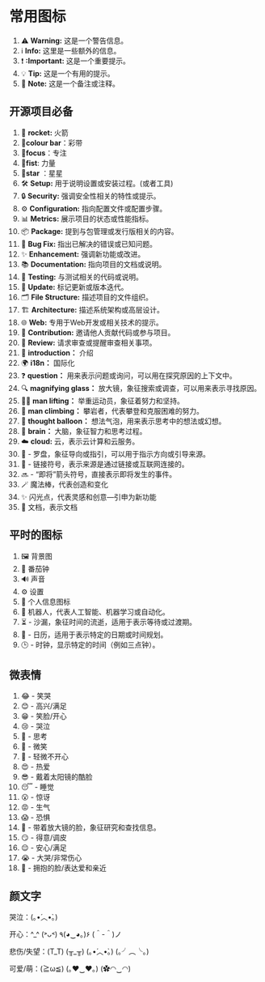 # 常用图标

1. ⚠️ **Warning:** 这是一个警告信息。
2. ℹ️ **Info:** 这里是一些额外的信息。
3. ❗ **:Important:** 这是一个重要提示。
4. 💡 **Tip:** 这是一个有用的提示。
5. 📝 **Note:** 这是一个备注或注释。

## 开源项目必备

1. 🚀 **rocket:** 火箭
2. 🎉**colour bar**：彩带
3. 🎯**focus**：专注
4. 💪**fist**: 力量
5. 🌟**star** ：星星
6. 🛠️ **Setup:** 用于说明设置或安装过程。(或者工具)
7. 🔒 **Security:** 强调安全性相关的特性或提示。
8. ⚙️ **Configuration:** 指向配置文件或配置步骤。
9. 📊 **Metrics:** 展示项目的状态或性能指标。
10. 📦 **Package:** 提到与包管理或发行版相关的内容。
11. 🐛 **Bug Fix:** 指出已解决的错误或已知问题。
12. ✨ **Enhancement:** 强调新功能或改进。
13. 📚 **Documentation:** 指向项目的文档或说明。
14. 🧪 **Testing:** 与测试相关的代码或说明。
15. 🔄 **Update:** 标记更新或版本迭代。
16. 🗂️ **File Structure:** 描述项目的文件组织。
17. 🏗️ **Architecture:** 描述系统架构或高层设计。
18. 🌐 **Web:** 专用于Web开发或相关技术的提示。
19. 🤝 **Contribution:** 邀请他人贡献代码或参与项目。
20. 👀 **Review:** 请求审查或提醒审查相关事项。
21. 📘 **introduction：** 介绍
22. 🌍 **i18n：** 国际化
23. ❓ **question：** 用来表示问题或询问，可以用在探究原因的上下文中。
24. 🔍 **magnifying glass：** 放大镜，象征搜索或调查，可以用来表示寻找原因。
25. 🏋️‍♂️ **man lifting：** 举重运动员，象征着努力和坚持。
26. 🧗 **man climbing：** 攀岩者，代表攀登和克服困难的努力。
27. 💭 **thought balloon：** 想法气泡，用来表示思考中的想法或幻想。
28. 🧠 **brain：** 大脑，象征智力和思考过程。
29. ☁️ **cloud:** 云，表示云计算和云服务。
30. 🧭 - 罗盘，象征导向或指引，可以用于指示方向或引导来源。
31. 🔗 - 链接符号，表示来源是通过链接或互联网连接的。
32. 🔜 - “即将”箭头符号，直接表示即将发生的事件。
33. 🪄 魔法棒，代表创造和变化
34. ✨ 闪光点，代表灵感和创意—引申为新功能
35. 📄 文档，表示文档

## 平时的图标

1. 🖼️ 背景图
2. 🍅 番茄钟
3. 🔊 声音
4. ⚙️ 设置
5. **👤** 个人信息图标
6. 🤖 机器人，代表人工智能、机器学习或自动化。
7. ⏳ - 沙漏，象征时间的流逝，适用于表示等待或过渡期。
8. 📅 - 日历，适用于表示特定的日期或时间规划。
9. 🕒 - 时钟，显示特定的时间（例如三点钟）。

## 微表情

1. 😂 - 笑哭
2. 😊 - 高兴/满足
3. 😁 - 笑脸/开心
4. 😢 - 哭泣
5. 🤔 - 思考
6. 🙂 - 微笑
7. 🙁 - 轻微不开心
8. 😍 - 热爱
9. 😎 - 戴着太阳镜的酷脸
10. 😴 - 睡觉
11. 😮 - 惊讶
12. 😡 - 生气
13. 😱 - 恐惧
14. 🧐 - 带着放大镜的脸，象征研究和查找信息。
15. 😏 - 得意/调皮
16. 😌 - 安心/满足
17. 😭 - 大哭/非常伤心
18. 🥰 - 拥抱的脸/表达爱和亲近

## 颜文字

哭泣：(｡•́︿•̀｡)

开心：^_^ (˃ᴗ˂) ٩(◕‿◕｡)۶ (＾-＾)ノ

悲伤/失望：(T_T) (╥_╥) (｡•́︿•̀｡) (｡╯︵╰｡)

可爱/萌：(≧ω≦) (｡♥‿♥｡) (✿◠‿◠)

